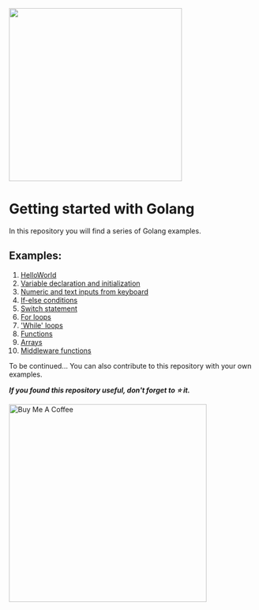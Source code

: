 <img src="https://upload.wikimedia.org/wikipedia/commons/thumb/0/05/Go_Logo_Blue.svg/1200px-Go_Logo_Blue.svg.png" width="350"/>

# Getting started with Golang

In this repository you will find a series of Golang examples.

## Examples:
<ol>
<li><a href="https://github.com/agespido/Golang/blob/main/examples/HelloWorld.go">HelloWorld</a></li>
<li><a href="https://github.com/agespido/Golang/blob/main/examples/Variables.go">Variable declaration and initialization</a></li>
<li><a href="https://github.com/agespido/Golang/blob/main/examples/InputKeyboard.go">Numeric and text inputs from keyboard</a></li>
<li><a href="https://github.com/agespido/Golang/blob/main/examples/Conditions.go">If-else conditions</a></li>
<li><a href="https://github.com/agespido/Golang/blob/main/examples/Switch.go">Switch statement</a></li>
<li><a href="https://github.com/agespido/Golang/blob/main/examples/ForLoops.go">For loops</a></li>
<li><a href="https://github.com/agespido/Golang/blob/main/examples/WhileLoops.go">'While' loops</a></li>
<li><a href="https://github.com/agespido/Golang/blob/main/examples/Functions.go">Functions</a></li>
<li><a href="https://github.com/agespido/Golang/blob/main/examples/Arrays.go">Arrays</a></li>
<li><a href="https://github.com/agespido/Golang/blob/main/examples/Middlewares.go">Middleware functions</a></li>
</ol>
To be continued...
You can also contribute to this repository with your own examples.

<b><i>If you found this repository useful, don't forget to ⭐️ it.</i></b>

<a href="https://www.buymeacoffee.com/agespido" target="_blank"><img src="https://img.buymeacoffee.com/api/?url=aHR0cHM6Ly9jZG4uYnV5bWVhY29mZmVlLmNvbS91cGxvYWRzL3Byb2ZpbGVfcGljdHVyZXMvMjAyMS8xMi9iYmRlYTJjNGIyMzAxNmUyOGZmZDQ0Zjc2OWQ2YjVlOS5wbmdAMzAwd18wZS53ZWJw&creator=agespido&design_code=1&design_color=%2379D6B5&slug=agespido" alt="Buy Me A Coffee" width="400"></a>

